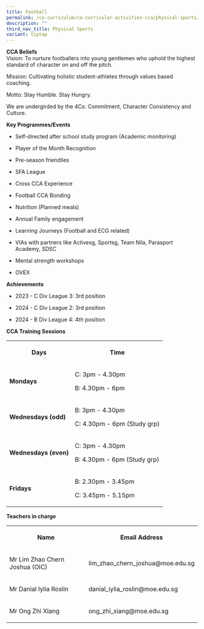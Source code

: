 ```yaml
---
title: Football
permalink: /co-curriculum/co-curricular-activities-cca/physical-sports/football/
description: ""
third_nav_title: Physical Sports
variant: tiptap
---
```

<p><strong>CCA Beliefs</strong>
<br>Vision: To nurture footballers into young gentlemen who uphold the highest
standard of character on and off the pitch.</p>
<p>Mission: Cultivating holistic student-athletes through values based coaching.</p>
<p>Motto: Stay Humble. Stay Hungry.</p>
<p>We are undergirded by the 4Cs: Commitment, Character Consistency and Culture.</p>
<p></p>
<p><strong>Key Programmes/Events</strong>
</p>
<ul data-tight="true" class="tight">
<li>
<p>Self-directed after school study program (Academic monitoring)</p>
</li>
<li>
<p>Player of the Month Recognition</p>
</li>
<li>
<p>Pre-season friendlies</p>
</li>
<li>
<p>SFA League</p>
</li>
<li>
<p>Cross CCA Experience</p>
</li>
<li>
<p>Football CCA Bonding</p>
</li>
<li>
<p>Nutrition (Planned meals)</p>
</li>
<li>
<p>Annual Family engagement</p>
</li>
<li>
<p>Learning Journeys (Football and ECG related)</p>
</li>
<li>
<p>VIAs with partners like Activesg, Sportsg, Team Nila, Parasport Academy,
SDSC</p>
</li>
<li>
<p>Mental strength workshops</p>
</li>
<li>
<p>OVEX</p>
</li>
</ul>
<p></p>
<p><strong>Achievements</strong>
<br>
</p>
<ul data-tight="true" class="tight">
<li>
<p>2023 - C Div League 3: 3rd position</p>
</li>
<li>
<p>2024 - C Div League 2: 3rd position</p>
</li>
<li>
<p>2024 - B Div League 4: 4th position
<br>
</p>
</li>
</ul>
<p><strong>CCA Training Sessions</strong>
<br>
</p>
<table style="minWidth: 50px">
<colgroup>
<col>
<col>
</colgroup>
<tbody>
<tr>
<th rowspan="1" colspan="1">
<p>Days</p>
</th>
<th rowspan="1" colspan="1">
<p>Time</p>
</th>
</tr>
<tr>
<td rowspan="1" colspan="1">
<p><strong>Mondays</strong>
</p>
</td>
<td rowspan="1" colspan="1">
<p>C: 3pm - 4.30pm</p>
<p>B: 4.30pm - 6pm</p>
</td>
</tr>
<tr>
<td rowspan="1" colspan="1">
<p><strong>Wednesdays (odd)</strong>
</p>
</td>
<td rowspan="1" colspan="1">
<p>B: 3pm - 4.30pm</p>
<p>C: 4.30pm - 6pm (Study grp)</p>
</td>
</tr>
<tr>
<td rowspan="1" colspan="1">
<p><strong>Wednesdays (even)</strong>
</p>
</td>
<td rowspan="1" colspan="1">
<p>C: 3pm - 4.30pm</p>
<p>B: 4.30pm - 6pm (Study grp)</p>
</td>
</tr>
<tr>
<td rowspan="1" colspan="1">
<p><strong>Fridays</strong>
</p>
</td>
<td rowspan="1" colspan="1">
<p>B: 2.30pm - 3.45pm</p>
<p>C: 3.45pm - 5.15pm</p>
</td>
</tr>
</tbody>
</table>
<p></p>
<p><strong>Teachers in charge</strong>
</p>
<table style="minWidth: 50px">
<colgroup>
<col>
<col>
</colgroup>
<tbody>
<tr>
<th rowspan="1" colspan="1">
<p>Name</p>
</th>
<th rowspan="1" colspan="1">
<p>Email Address</p>
</th>
</tr>
<tr>
<td rowspan="1" colspan="1">
<p>Mr Lim Zhao Chern Joshua (OIC)</p>
</td>
<td rowspan="1" colspan="1">
<p>lim_zhao_chern_joshua@moe.edu.sg</p>
</td>
</tr>
<tr>
<td rowspan="1" colspan="1">
<p>Mr Danial Iylia Roslin</p>
</td>
<td rowspan="1" colspan="1">
<p>danial_iylia_roslin@moe.edu.sg</p>
</td>
</tr>
<tr>
<td rowspan="1" colspan="1">
<p>Mr Ong Zhi XIang</p>
</td>
<td rowspan="1" colspan="1">
<p>ong_zhi_xiang@moe.edu.sg</p>
</td>
</tr>
</tbody>
</table>
<p></p>
<p></p>